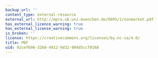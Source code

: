 ```yaml
---
backup_url: ''
content_type: external-resource
external_url: http://mpra.ub.uni-muenchen.de/6095/1/nonmarket.pdf
has_external_licence_warning: true
has_external_license_warning: true
is_broken: ''
license: https://creativecommons.org/licenses/by-nc-sa/4.0/
title: PDF
uid: 92cef696-3268-4912-9d32-904d5ccf0168
---
```

